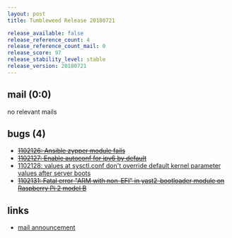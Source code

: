 ```yaml
---
layout: post
title: Tumbleweed Release 20180721

release_available: false
release_reference_count: 4
release_reference_count_mail: 0
release_score: 97
release_stability_level: stable
release_version: 20180721
---
```


## mail (0:0)

no relevant mails

## bugs (4)

<!--more-->

- ~~[1102126: Ansible zypper module fails](https://bugzilla.opensuse.org/show_bug.cgi?id=1102126)~~
- ~~[1102127: Enable autoconf for ipv6 by default](https://bugzilla.opensuse.org/show_bug.cgi?id=1102127)~~
- [1102128: values at sysctl.conf don't override default kernel parameter values after server boots](https://bugzilla.opensuse.org/show_bug.cgi?id=1102128)
- ~~[1102131: Fatal error "ARM with non-EFI" in yast2-bootloader module on Raspberry Pi 2 model B](https://bugzilla.opensuse.org/show_bug.cgi?id=1102131)~~



## links

- [mail announcement](https://lists.opensuse.org/opensuse-factory/2018-07/msg00162.html)
